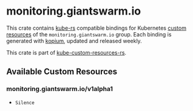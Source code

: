 <!--
SPDX-FileCopyrightText: The kube-custom-resources-rs Authors
SPDX-License-Identifier: 0BSD
 -->

# monitoring.giantswarm.io

This crate contains [kube-rs](https://kube.rs/) compatible bindings for Kubernetes [custom resources](https://kubernetes.io/docs/tasks/extend-kubernetes/custom-resources/custom-resource-definitions/) of the `monitoring.giantswarm.io` group. Each binding is generated with [kopium](https://github.com/kube-rs/kopium), updated and released weekly.

This crate is part of [kube-custom-resources-rs](https://github.com/metio/kube-custom-resources-rs).

## Available Custom Resources

### monitoring.giantswarm.io/v1alpha1
- `Silence`
